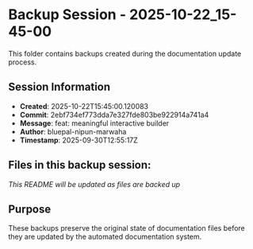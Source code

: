 # Backup Session - 2025-10-22_15-45-00

This folder contains backups created during the documentation update process.

## Session Information
- **Created**: 2025-10-22T15:45:00.120083
- **Commit**: 2ebf734ef773dda7e327fde803be922914a741a4
- **Message**: feat: meaningful interactive builder
- **Author**: bluepal-nipun-marwaha
- **Timestamp**: 2025-09-30T12:55:17Z

## Files in this backup session:
*This README will be updated as files are backed up*

## Purpose
These backups preserve the original state of documentation files before they are updated by the automated documentation system.
